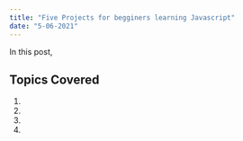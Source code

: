 ```yaml
---
title: "Five Projects for begginers learning Javascript"
date: "5-06-2021"
---
```


In this post,

## Topics Covered

1.
2.
3.
4.
